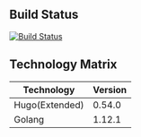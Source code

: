 ## Build Status

[![Build Status](https://travis-ci.org/anshulpatel25/anshulpatel25.github.io.svg?branch=gh-pages-nix)](https://travis-ci.org/anshulpatel25/anshulpatel25.github.io)


## Technology Matrix

| Technology     | Version |
|----------------|---------|
| Hugo(Extended) | 0.54.0  |
| Golang         | 1.12.1  |
